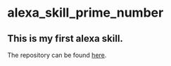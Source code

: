 # alexa_skill_prime_number

## This is my first alexa skill.

The repository can be found [here](https://bitbucket.org/jnakata/alexa_skill_prime_number).
